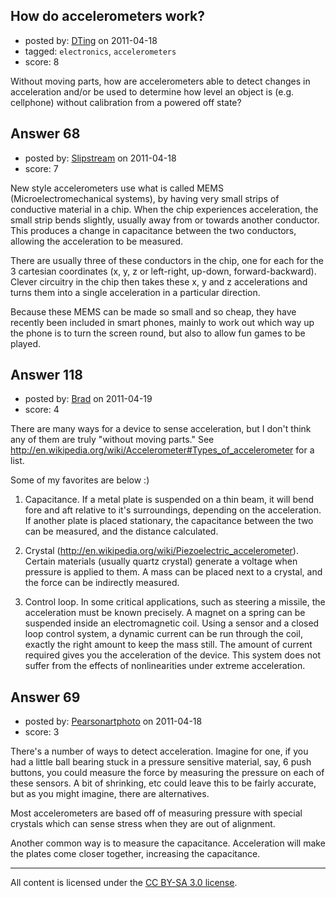## How do accelerometers work?

- posted by: [DTing](https://stackexchange.com/users/-1/62-dting) on 2011-04-18
- tagged: `electronics`, `accelerometers`
- score: 8

Without moving parts, how are accelerometers able to detect changes in acceleration and/or be used to determine how level an object is (e.g. cellphone) without calibration from a powered off state?

 


## Answer 68

- posted by: [Slipstream](https://stackexchange.com/users/-1/39-slipstream) on 2011-04-18
- score: 7

New style accelerometers use what is called MEMS (Microelectromechanical systems), by having very small strips of conductive material in a chip. When the chip experiences acceleration, the small strip bends slightly, usually away from or towards another conductor. This produces a change in capacitance between the two conductors, allowing the acceleration to be measured.

There are usually three of these conductors in the chip, one for each for the 3 cartesian coordinates (x, y, z or left-right, up-down, forward-backward). Clever circuitry in the chip then takes these x, y and z accelerations and turns them into a single acceleration in a particular direction.

Because these MEMS can be made so small and so cheap, they have recently been included in smart phones, mainly to work out which way up the phone is to turn the screen round, but also to allow fun games to be played.


## Answer 118

- posted by: [Brad](https://stackexchange.com/users/-1/59-brad) on 2011-04-19
- score: 4

There are many ways for a device to sense acceleration, but I don't think any of them are truly "without moving parts."  See http://en.wikipedia.org/wiki/Accelerometer#Types_of_accelerometer for a list.

Some of my favorites are below :)

1) Capacitance.  If a metal plate is suspended on a thin beam, it will bend fore and aft relative to it's surroundings, depending on the acceleration.  If another plate is placed stationary, the capacitance between the two can be measured, and the distance calculated.

2) Crystal (http://en.wikipedia.org/wiki/Piezoelectric_accelerometer).  Certain materials (usually quartz crystal) generate a voltage when pressure is applied to them.  A mass can be placed next to a crystal, and the force can be indirectly measured.

3) Control loop.  In some critical applications, such as steering a missile, the acceleration must be known precisely.  A magnet on a spring can be suspended inside an electromagnetic coil.  Using a sensor and a closed loop control system, a dynamic current can be run through the coil, exactly the right amount to keep the mass still.  The amount of current required gives you the acceleration of the device.  This system does not suffer from the effects of nonlinearities under extreme acceleration.


## Answer 69

- posted by: [Pearsonartphoto](https://stackexchange.com/users/-1/67-pearsonartphoto) on 2011-04-18
- score: 3

There's a number of ways to detect acceleration. Imagine for one, if you had a little ball bearing stuck in a pressure sensitive material, say, 6 push buttons, you could measure the force by measuring the pressure on each of these sensors. A bit of shrinking, etc could leave this to be fairly accurate, but as you might imagine, there are alternatives.

Most accelerometers are based off of measuring pressure with special crystals which can sense stress when they are out of alignment. 

Another common way is to measure the capacitance. Acceleration will make the plates come closer together, increasing the capacitance.



---

All content is licensed under the [CC BY-SA 3.0 license](https://creativecommons.org/licenses/by-sa/3.0/).
